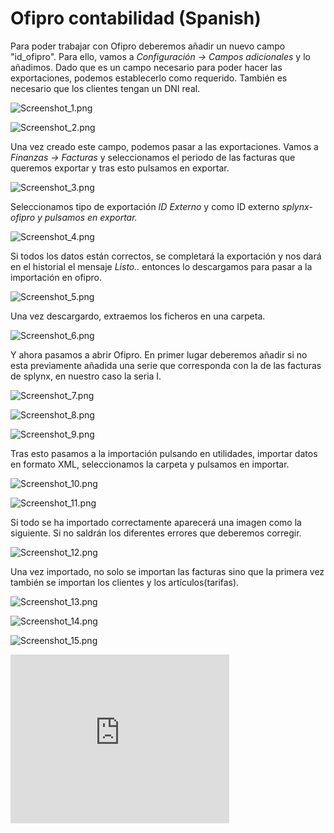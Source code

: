 Ofipro contabilidad (Spanish)
=============================

Para poder trabajar con Ofipro deberemos añadir un nuevo campo "id_ofipro". Para ello, vamos a _Configuración → Campos adicionales_ y lo añadimos. Dado que es un campo necesario para poder hacer las exportaciones, podemos establecerlo como requerido. También es necesario que los clientes tengan un DNI real.

![Screenshot_1.png](Screenshot_1.png)

![Screenshot_2.png](Screenshot_2.png)

Una vez creado este campo, podemos pasar a las exportaciones. Vamos a _Finanzas → Facturas_ y seleccionamos el periodo de las facturas que queremos exportar y tras esto pulsamos en exportar.

![Screenshot_3.png](Screenshot_3.png)

Seleccionamos tipo de exportación _ID Externo_ y como ID externo _splynx-ofipro y pulsamos en exportar._

![Screenshot_4.png](Screenshot_4.png)

Si todos los datos están correctos, se completará la exportación y nos dará en el historial el mensaje _Listo.._ entonces lo descargamos para pasar a la importación en ofipro.

![Screenshot_5.png](Screenshot_5.png)

Una vez descargardo, extraemos los ficheros en una carpeta.

![Screenshot_6.png](Screenshot_6.png)

Y ahora pasamos a abrir Ofipro. En primer lugar deberemos añadir si no esta previamente añadida una serie que corresponda con la de las facturas de splynx, en nuestro caso la seria I.

![Screenshot_7.png](Screenshot_7.png)

![Screenshot_8.png](Screenshot_8.png)

![Screenshot_9.png](Screenshot_9.png)

Tras esto pasamos a la importación pulsando en utilidades, importar datos en formato XML, seleccionamos la carpeta y pulsamos en importar.

![Screenshot_10.png](Screenshot_10.png)

![Screenshot_11.png](Screenshot_11.png)

Si todo se ha importado correctamente aparecerá una imagen como la siguiente. Si no saldrán los diferentes errores que deberemos corregir.

![Screenshot_12.png](Screenshot_12.png)

Una vez importado, no solo se importan las facturas sino que la primera vez también se importan los clientes y los artículos(tarifas).

![Screenshot_13.png](Screenshot_13.png)

![Screenshot_14.png](Screenshot_14.png)

![Screenshot_15.png](Screenshot_15.png)


<iframe frameborder=0 height=270 width=350 allowfullscreen src="https://www.youtube.com/embed/kfq61RsuDBw">Video on youtube</iframe>